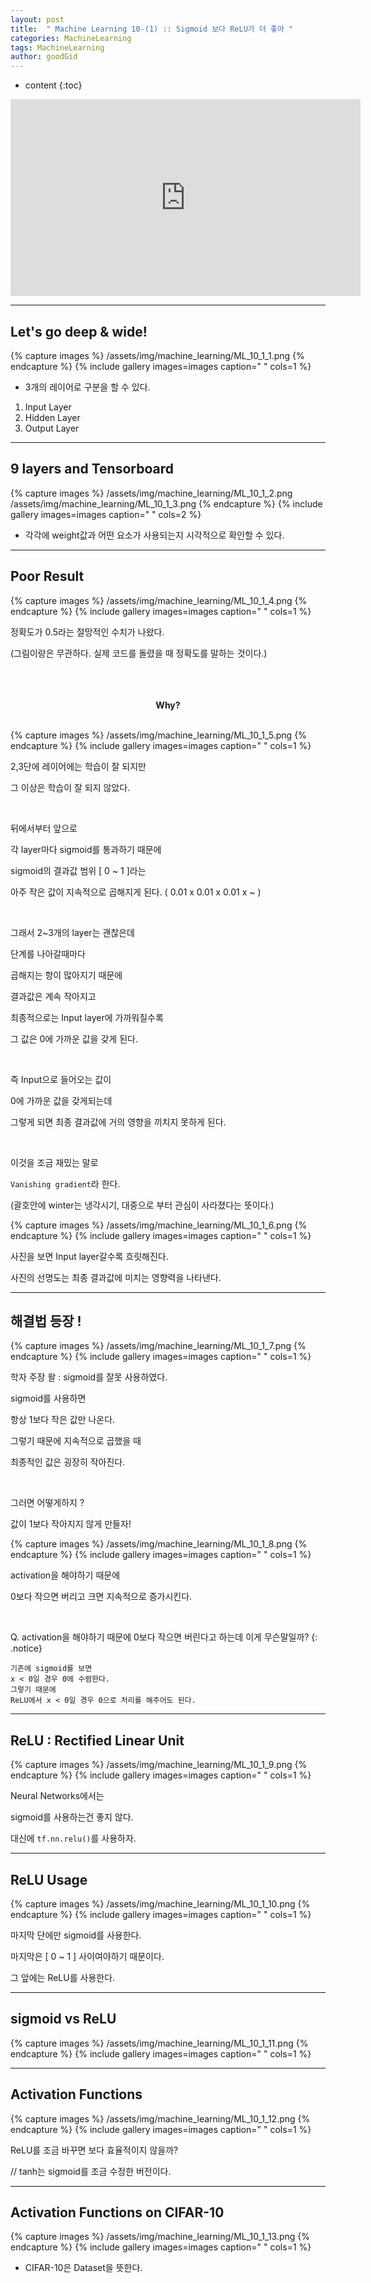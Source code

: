 ```yaml
---
layout: post
title:  " Machine Learning 10-(1) :: Sigmoid 보다 ReLU가 더 좋아 "
categories: MachineLearning
tags: MachineLearning
author: goodGid
---
```

* content
{:toc}



<iframe width="560" height="315" src="https://www.youtube.com/embed/cKtg_fpw88c" frameborder="0" allow="autoplay; encrypted-media" allowfullscreen></iframe>


---


## Let's go deep & wide!

{% capture images %}
/assets/img/machine_learning/ML_10_1_1.png
{% endcapture %}
{% include gallery images=images caption=" " cols=1 %}


* 3개의 레이어로 구분을 할 수 있다.

1. Input Layer
2. Hidden Layer
3. Output Layer



---

## 9 layers and Tensorboard

{% capture images %}
/assets/img/machine_learning/ML_10_1_2.png
/assets/img/machine_learning/ML_10_1_3.png
{% endcapture %}
{% include gallery images=images caption=" " cols=2 %}


* 각각에 weight값과 어떤 요소가 사용되는지 시각적으로 확인할 수 있다.


---


## Poor Result

{% capture images %}
/assets/img/machine_learning/ML_10_1_4.png
{% endcapture %}
{% include gallery images=images caption=" " cols=1 %}

정확도가 0.5라는 절망적인 수치가 나왔다.

(그림이랑은 무관하다. 실제 코드를 돌렸을 때 정확도를 말하는 것이다.)



<br>

<br>

<br>

<center><b> Why? </b></center>

<br>


{% capture images %}
/assets/img/machine_learning/ML_10_1_5.png
{% endcapture %}
{% include gallery images=images caption=" " cols=1 %}


2,3단에 레이어에는 학습이 잘 되지만

그 이상은 학습이 잘 되지 않았다.


<br>

뒤에서부터 앞으로

각 layer마다 sigmoid를 통과하기 때문에

sigmoid의 결과값 범위 [ 0 ~ 1 ]라는 

아주 작은 값이 지속적으로 곱해지게 된다. ( 0.01 x 0.01 x 0.01 x ~ )

<br>

그래서 2~3개의 layer는 괜찮은데

단계를 나아갈때마다 

곱해지는 항이 많아지기 때문에

결과값은 계속 작아지고 

최종적으로는 Input layer에 가까워질수록 

그 값은 0에 가까운 값을 갖게 된다.

<br>

즉 Input으로 들어오는 값이

0에 가까운 값을 갖게되는데

그렇게 되면 최종 결과값에 거의 영향을 끼치지 못하게 된다.

<br>

이것을 조금 재밌는 말로 

`Vanishing gradient`라 한다.

(괄호안에 winter는 냉각시기, 대중으로 부터 관심이 사라졌다는 뜻이다.)

{% capture images %}
/assets/img/machine_learning/ML_10_1_6.png
{% endcapture %}
{% include gallery images=images caption=" " cols=1 %}

사진을 보면 Input layer갈수록 흐릿해진다.

사진의 선명도는 최종 결과값에 미치는 영향력을 나타낸다.

---


## 해결법 등장 ! 

{% capture images %}
/assets/img/machine_learning/ML_10_1_7.png
{% endcapture %}
{% include gallery images=images caption=" " cols=1 %}

학자 주장 왈 : sigmoid를 잘못 사용하였다.

sigmoid를 사용하면 

항상 1보다 작은 값만 나온다.

그렇기 때문에 지속적으로 곱했을 때

최종적인 값은 굉장히 작아진다.

<br>

그러면 어떻게하지 ?

값이 1보다 작아지지 않게 만들자!

{% capture images %}
/assets/img/machine_learning/ML_10_1_8.png
{% endcapture %}
{% include gallery images=images caption=" " cols=1 %}

activation을 해야하기 때문에 

0보다 작으면 버리고 크면 지속적으로 증가시킨다.

<br>

Q. activation을 해야하기 때문에 0보다 작으면 버린다고 하는데 이게 무슨말일까?
{: .notice}

```
기존에 sigmoid를 보면 
x < 0일 경우 0에 수렴한다.
그렇기 때문에 
ReLU에서 x < 0일 경우 0으로 처리를 해주어도 된다.
```


---


## ReLU : Rectified Linear Unit



{% capture images %}
/assets/img/machine_learning/ML_10_1_9.png
{% endcapture %}
{% include gallery images=images caption=" " cols=1 %}


Neural Networks에서는 

sigmoid를 사용하는건 좋지 않다.

대신에 `tf.nn.relu()`를 사용하자.

---

## ReLU Usage

{% capture images %}
/assets/img/machine_learning/ML_10_1_10.png
{% endcapture %}
{% include gallery images=images caption=" " cols=1 %}

마지막 단에만 sigmoid를 사용한다.

마지막은 [ 0 ~ 1 ] 사이여야하기 때문이다.

그 앞에는 ReLU를 사용한다.

---

## sigmoid vs ReLU

{% capture images %}
/assets/img/machine_learning/ML_10_1_11.png
{% endcapture %}
{% include gallery images=images caption=" " cols=1 %}


---

## Activation Functions

{% capture images %}
/assets/img/machine_learning/ML_10_1_12.png
{% endcapture %}
{% include gallery images=images caption=" " cols=1 %}


ReLU를 조금 바꾸면 보다 효율적이지 않을까?

// tanh는 sigmoid를 조금 수정한 버전이다.


---

## Activation Functions on CIFAR-10

{% capture images %}
/assets/img/machine_learning/ML_10_1_13.png
{% endcapture %}
{% include gallery images=images caption=" " cols=1 %}


* CIFAR-10은 Dataset을 뜻한다.



















